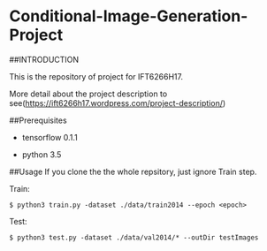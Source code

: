 # Conditional-Image-Generation-Project

##INTRODUCTION

This is the repository of project for IFT6266H17.

More detail about the project description to see(https://ift6266h17.wordpress.com/project-description/)

##Prerequisites

- tensorflow 0.1.1

- python 3.5

##Usage
If you clone the the whole repsitory, just ignore Train step.

  Train:
  
    $ python3 train.py -dataset ./data/train2014 --epoch <epoch>
  
  Test:
  
    $ python3 test.py -dataset ./data/val2014/* --outDir testImages
